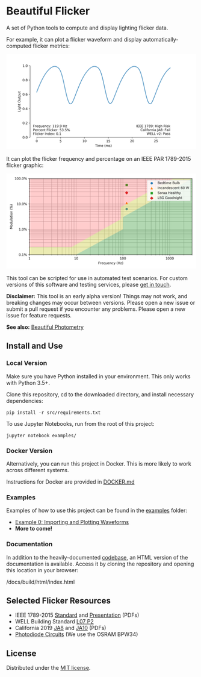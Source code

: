 # Beautiful Flicker

A set of Python tools to compute and display lighting flicker data.

For example, it can plot a flicker waveform and display automatically-computed flicker metrics:

![Flicker Waveform](/out/example_0.png)

It can plot the flicker frequency and percentage on an IEEE PAR 1789-2015 flicker graphic:

![IEEE 1789 Flicker Graphic](/out/Low%20Blue%20Flicker%20Comparison.png)

This tool can be scripted for use in automated test scenarios. For custom versions of this software and testing services, please [get in touch](mailto:gregyeutter@gmail.com?subject=Beautiful%20Flicker%20Inquiry).

**Disclaimer:** This tool is an early alpha version! Things may not work, and breaking changes may occur between versions. Please open a new issue or submit a pull request if you encounter any problems. Please open a new issue for feature requests.

**See also:** [Beautiful Photometry](https://github.com/yeutterg/beautiful-photometry)

## Install and Use

### Local Version

Make sure you have Python installed in your environment. This only works with Python 3.5+.

Clone this repository, cd to the downloaded directory, and install necessary dependencies:

```console
pip install -r src/requirements.txt
```

To use Jupyter Notebooks, run from the root of this project:

```console
jupyter notebook examples/
```

### Docker Version

Alternatively, you can run this project in Docker. This is more likely to work across different systems.

Instructions for Docker are provided in [DOCKER.md](DOCKER.md)

### Examples

Examples of how to use this project can be found in the [examples](/examples/) folder:

* [Example 0: Importing and Plotting Waveforms](/examples/Example%200%20-%20Importing%20and%20Plotting%20Waveforms.ipynb)
* **More to come!**


### Documentation

In addition to the heavily-documented [codebase](/src/), an HTML version of the documentation is available. Access it by cloning the repository and opening this location in your browser:

/docs/build/html/index.html 

## Selected Flicker Resources

* IEEE 1789-2015 [Standard](http://www.bio-licht.org/02_resources/info_ieee_2015_standards-1789.pdf) and [Presentation](https://www.energy.gov/sites/prod/files/2015/05/f22/miller%2Blehman_flicker_lightfair2015.pdf) (PDFs)
* WELL Building Standard [L07 P2](https://v2.wellcertified.com/v/en/light/feature/7)
* California 2019 [JA8](https://efiling.energy.ca.gov/GetDocument.aspx?tn=223245-9&DocumentContentId=27701) and [JA10](https://efiling.energy.ca.gov/GetDocument.aspx?tn=223245-11&DocumentContentId=27684) (PDFs)
* [Photodiode Circuits](http://budgetlightforum.com/node/61254) (We use the OSRAM BPW34)

## License

Distributed under the [MIT license](/LICENSE).